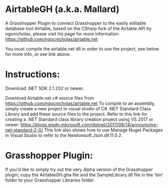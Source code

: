 # AirtableGH (a.k.a. Mallard)
 A Grasshopper Plugin to connect Grasshopper to the easily editable database tool Airtable, based on the CSharp fork of the Airtable API by ngonicholas, please visit his page for more information https://github.com/ngocnicholas/airtable.net

You must compile the airtable.net dll in order to use the project, see below for more info, or see link above.

# Instructions:

Download .NET SDK 2.1.202 or newer.

Download Airtable.net c# source files from https://github.com/ngocnicholas/airtable.net  To compile to an assembly, simply create a new project in visual studio of C# .NET Standard Class Library and add these source files to the project. Refer to this link for creating a .NET Standard class library creation project using VS 2017 or newer: https://blogs.msdn.microsoft.com/dotnet/2017/08/14/announcing-net-standard-2-0/ This link also shows how to use Manage Nuget Packages in Visual Studio to refer to the Newtonsoft.Json.dll.11.0.2.

# Grasshopper Plugin:

If you'd like to simply try out the very Alpha version of the Grasshopper plugin, copy the AirtableGH.gha file and the SampleLibrary.dll file in the 'bin' folder to your Grasshopper Libraries folder.
